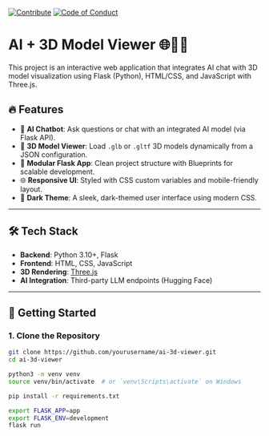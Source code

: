 [![Contribute](https://img.shields.io/badge/Contribute-Here-blue)](CONTRIBUTING.md)
[![Code of Conduct](https://img.shields.io/badge/CoC-Important-red)](CODE_OF_CONDUCT.md)

# AI + 3D Model Viewer 🌐🤖🧊

This project is an interactive web application that integrates AI chat with 3D model visualization using Flask (Python), HTML/CSS, and JavaScript with Three.js.

## 🔥 Features

- 💬 **AI Chatbot**: Ask questions or chat with an integrated AI model (via Flask API).
- 🧊 **3D Model Viewer**: Load `.glb` or `.gltf` 3D models dynamically from a JSON configuration.
- 📁 **Modular Flask App**: Clean project structure with Blueprints for scalable development.
- 🌐 **Responsive UI**: Styled with CSS custom variables and mobile-friendly layout.
- 🎨 **Dark Theme**: A sleek, dark-themed user interface using modern CSS.

---

## 🛠 Tech Stack

- **Backend**: Python 3.10+, Flask
- **Frontend**: HTML, CSS, JavaScript
- **3D Rendering**: [Three.js](https://threejs.org/)
- **AI Integration**: Third-party LLM endpoints (Hugging Face)

---

## 🚀 Getting Started

### 1. Clone the Repository

```bash
git clone https://github.com/yourusername/ai-3d-viewer.git
cd ai-3d-viewer

python3 -m venv venv
source venv/bin/activate  # or `venv\Scripts\activate` on Windows

pip install -r requirements.txt

export FLASK_APP=app
export FLASK_ENV=development
flask run


